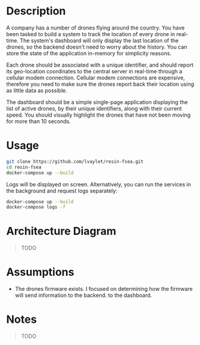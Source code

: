 # Description

A company has a number of drones flying around the country. You have been tasked to build a system to track the location of every drone in real-time. The system's dashboard will only display the last location of the drones, so the backend doesn't need to worry about the history. You can store the state of the application in-memory for simplicity reasons.

Each drone should be associated with a unique identifier, and should report its geo-location coordinates to the central server in real-time through a cellular modem connection. Cellular modem connections are expensive, therefore you need to make sure the drones report back their location using as little data as possible.

The dashboard should be a simple single-page application displaying the list of active drones, by their unique identifiers, along with their current speed. You should visually highlight the drones that have not been moving for more than 10 seconds.

# Usage

```bash
git clone https://github.com/lvaylet/resin-fsea.git
cd resin-fsea
docker-compose up --build
```

Logs will be displayed on screen. Alternatively, you can run the services in the background and request logs separately:

```bash
docker-compose up --build
docker-compose logs -f
```

# Architecture Diagram

> TODO

# Assumptions

- The drones firmware exists. I focused on determining how the firmware will send information to the backend. to the dashboard.

# Notes

> TODO

